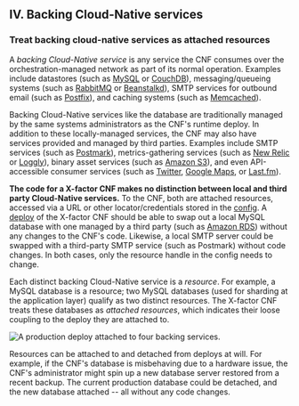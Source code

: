 ## IV. Backing Cloud-Native services
### Treat backing cloud-native services as attached resources

A *backing Cloud-Native service* is any service the CNF consumes over the orchestration-managed network as part of its normal operation.  Examples include datastores (such as [MySQL](http://dev.mysql.com/) or [CouchDB](http://couchdb.apache.org/)), messaging/queueing systems (such as [RabbitMQ](http://www.rabbitmq.com/) or [Beanstalkd](http://kr.github.com/beanstalkd/)), SMTP services for outbound email (such as [Postfix](http://www.postfix.org/)), and caching systems (such as [Memcached](http://memcached.org/)).

Backing Cloud-Native services like the database are traditionally managed by the same systems administrators as the CNF's runtime deploy.  In addition to these locally-managed services, the CNF may also have services provided and managed by third parties.  Examples include SMTP services (such as [Postmark](http://postmarkapp.com/)), metrics-gathering services (such as [New Relic](http://newrelic.com/) or [Loggly](http://www.loggly.com/)), binary asset services (such as [Amazon S3](http://aws.amazon.com/s3/)), and even API-accessible consumer services (such as [Twitter](http://dev.twitter.com/), [Google Maps](https://developers.google.com/maps/), or [Last.fm](http://www.last.fm/api)).

**The code for a X-factor CNF makes no distinction between local and third party Cloud-Native services.**  To the CNF, both are attached resources, accessed via a URL or other locator/credentials stored in the [config](./config).  A [deploy](./codebase) of the X-factor CNF should be able to swap out a local MySQL database with one managed by a third party (such as [Amazon RDS](http://aws.amazon.com/rds/)) without any changes to the CNF's code.  Likewise, a local SMTP server could be swapped with a third-party SMTP service (such as Postmark) without code changes.  In both cases, only the resource handle in the config needs to change.

Each distinct backing Cloud-Native service is a *resource*.  For example, a MySQL database is a resource; two MySQL databases (used for sharding at the application layer) qualify as two distinct resources.  The X-factor CNF treats these databases as *attached resources*, which indicates their loose coupling to the deploy they are attached to.

<img src="/images/attached-resources.png" class="full" alt="A production deploy attached to four backing services." />

Resources can be attached to and detached from deploys at will.  For example, if the CNF's database is misbehaving due to a hardware issue, the CNF's administrator might spin up a new database server restored from a recent backup.  The current production database could be detached, and the new database attached -- all without any code changes.

